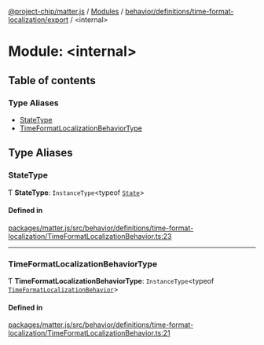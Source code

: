 [@project-chip/matter.js](../README.md) / [Modules](../modules.md) / [behavior/definitions/time-format-localization/export](behavior_definitions_time_format_localization_export.md) / \<internal\>

# Module: \<internal\>

## Table of contents

### Type Aliases

- [StateType](behavior_definitions_time_format_localization_export._internal_.md#statetype)
- [TimeFormatLocalizationBehaviorType](behavior_definitions_time_format_localization_export._internal_.md#timeformatlocalizationbehaviortype)

## Type Aliases

### StateType

Ƭ **StateType**: `InstanceType`\<typeof [`State`](../classes/behavior_definitions_time_format_localization_export.TimeFormatLocalizationServer.md#state-1)\>

#### Defined in

[packages/matter.js/src/behavior/definitions/time-format-localization/TimeFormatLocalizationBehavior.ts:23](https://github.com/project-chip/matter.js/blob/c0d55745d5279e16fdfaa7d2c564daa31e19c627/packages/matter.js/src/behavior/definitions/time-format-localization/TimeFormatLocalizationBehavior.ts#L23)

___

### TimeFormatLocalizationBehaviorType

Ƭ **TimeFormatLocalizationBehaviorType**: `InstanceType`\<typeof [`TimeFormatLocalizationBehavior`](behavior_definitions_time_format_localization_export.md#timeformatlocalizationbehavior)\>

#### Defined in

[packages/matter.js/src/behavior/definitions/time-format-localization/TimeFormatLocalizationBehavior.ts:21](https://github.com/project-chip/matter.js/blob/c0d55745d5279e16fdfaa7d2c564daa31e19c627/packages/matter.js/src/behavior/definitions/time-format-localization/TimeFormatLocalizationBehavior.ts#L21)
